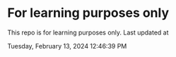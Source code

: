 # For learning purposes only
This repo is for learning purposes only.
Last updated at

Tuesday, February 13, 2024 12:46:39 PM

